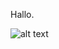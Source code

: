 
Hallo.

![alt text](https://www.straitstimes.com/asia/australianz/adorable-quokka-goes-viral-6-things-about-the-happiest-animal-on-earth)
